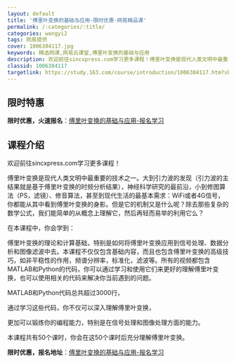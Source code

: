 ```yaml
---
layout: default
title: '傅里叶变换的基础与应用-限时优惠-网易精品课'
permalink: /:categories/:title/
categories: wangyi2
tags: 网易提供
cover: 1006384117.jpg
keywords: 精选网课,网易云课堂,傅里叶变换的基础与应用
description: 欢迎前往sincxpress.com学习更多课程！傅里叶变换是现代人类文明中最重要的技术之一。大到引力波的发现（引力波的
classid: 1006384117
targetlink: https://study.163.com/course/introduction/1006384117.htm?share=1&shareId=1025206652&utm_campaign=share&utm_medium=iphoneShare&utm_source=&utm_u=1025206652
---
```


## 限时特惠

**限时优惠，火速报名**：[傅里叶变换的基础与应用-报名学习](https://study.163.com/course/introduction/1006384117.htm?share=1&shareId=1025206652&utm_campaign=share&utm_medium=iphoneShare&utm_source=&utm_u=1025206652)

## 课程介绍

欢迎前往sincxpress.com学习更多课程！



傅里叶变换是现代人类文明中最重要的技术之一。大到引力波的发现（引力波的主结果就是基于傅里叶变换的时频分析结果），神经科学研究的最前沿，小到修图算法（PS，滤镜）、修音算法，甚至到现代生活的最基本需求：WiFi或者4G信号，你都能从其中看到傅里叶变换的身影。但是它的机制又是什么呢？除去那些复杂的数学公式，我们能简单的从概念上理解它，然后再轻而易举的利用它么？



在本课程中，你会学到：

傅里叶变换的理论和计算基础，特别是如何将傅里叶变换应用到信号处理、数据分析和图像滤波中去。本课程不仅仅包含基础内容，而且也包含傅里叶变换的高级技巧，如非平稳性的作用，频谱分辨率，标准化，滤波等。所有的视频都包含MATLAB和Python的代码，你可以通过学习和使用它们来更好的理解傅里叶变换，也可以使用相关的代码来解决你当前遇到的问题。







MATLAB和Python代码总共超过3000行，

通过学习这些代码，你不仅可以深入理解傅里叶变换，

更加可以锻炼你的编程能力，特别是在信号处理和图像处理方面的能力。



本课程共有50个课时，你会在这50个课时后充分理解傅里叶变换。

**限时优惠，报名地址**：[傅里叶变换的基础与应用-报名学习](https://study.163.com/course/introduction/1006384117.htm?share=1&shareId=1025206652&utm_campaign=share&utm_medium=iphoneShare&utm_source=&utm_u=1025206652)

